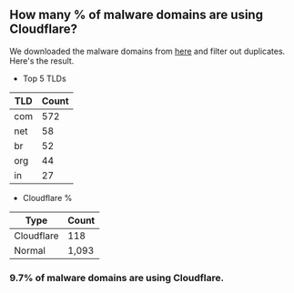 ## How many % of malware domains are using Cloudflare?


We downloaded the malware domains from [here](https://urlhaus.abuse.ch) and filter out duplicates.
Here's the result.


[//]: # (start replacement)


- Top 5 TLDs

| TLD | Count |
| --- | --- |
| com | 572 |
| net | 58 |
| br | 52 |
| org | 44 |
| in | 27 |


- Cloudflare %

| Type | Count |
| --- | --- |
| Cloudflare | 118 |
| Normal | 1,093 |


### 9.7% of malware domains are using Cloudflare.